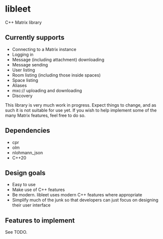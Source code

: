 # libleet

C++ Matrix library

## Currently supports

- Connecting to a Matrix instance
- Logging in
- Message (including attachment) downloading
- Message sending
- User listing
- Room listing (including those inside spaces)
- Space listing
- Aliases
- mxc:// uploading and downloading
- Discovery

This library is very much work in progress. Expect things to change,
and as such it is not suitable for use yet. If you wish to help
implement some of the many Matrix features, feel free to do so.

## Dependencies

- cpr
- olm
- nlohmann_json
- C++20

## Design goals

- Easy to use
- Make use of C++ features
- Be modern. libleet uses modern C++ features where appropriate
- Simplify much of the junk so that developers can just focus on
designing their user interface

## Features to implement

See TODO.
